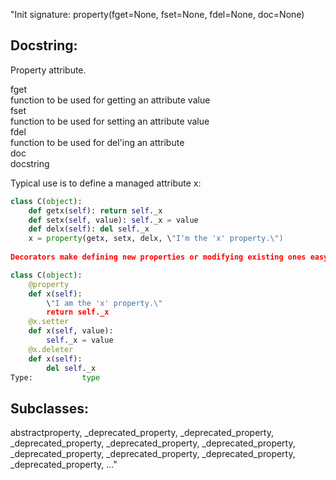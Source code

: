 "Init signature: property(fget=None, fset=None, fdel=None, doc=None)  
## Docstring:  
Property attribute.  
  
  fget  
    function to be used for getting an attribute value  
  fset  
    function to be used for setting an attribute value  
  fdel  
    function to be used for del'ing an attribute  
  doc  
    docstring  
  
Typical use is to define a managed attribute x:  
  
```python  
class C(object):  
    def getx(self): return self._x  
    def setx(self, value): self._x = value  
    def delx(self): del self._x  
    x = property(getx, setx, delx, \"I'm the 'x' property.\")  
  
Decorators make defining new properties or modifying existing ones easy:  
```  
  
```python  
class C(object):  
    @property  
    def x(self):  
        \"I am the 'x' property.\"  
        return self._x  
    @x.setter  
    def x(self, value):  
        self._x = value  
    @x.deleter  
    def x(self):  
        del self._x  
Type:           type  
```  
## Subclasses:  
abstractproperty, _deprecated_property, _deprecated_property, _deprecated_property, _deprecated_property, _deprecated_property, _deprecated_property, _deprecated_property, _deprecated_property, _deprecated_property, ..."